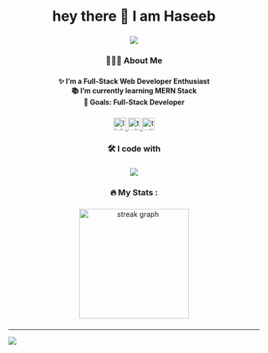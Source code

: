 ###

<h1 align="center">hey there 👋 I am Haseeb</h1>

###
<div align="center">
 <img  src="https://holopin.me/haseebyousuf"  />
</div>



<h3 align="center">👨🏻‍💻 About Me</h3>

###

<h4 align="center">✨ I’m a Full-Stack Web Developer Enthusiast<br>📚  I’m currently learning MERN Stack<br>🎯 Goals: Full-Stack Developer</h4>

###

<div align="center">
  <a href="https://linkedin.com/in/haseebyousuf" target="_blank">
    <img src="https://img.shields.io/static/v1?message=LinkedIn&logo=linkedin&label=&color=0077B5&logoColor=white&labelColor=&style=for-the-badge" height="25" alt="linkedin logo"  />
  </a>
  <a href="https://twitter.com/haseebyousuf" target="_blank">
    <img src="https://img.shields.io/static/v1?message=Twitter&logo=twitter&label=&color=1DA1F2&logoColor=white&labelColor=&style=for-the-badge" height="25" alt="twitter logo"  />
  </a>
  <a href="https://haseebs.tech" target="_blank">
    <img src="https://img.shields.io/static/v1?message=Portfolio&logo=link&label=&color=4188b3&logoColor=white&labelColor=&style=for-the-badge" height="25" alt="twitter logo"  />
  </a>
  
</div>

###

<h3 align="center">🛠 I code with</h3>

###
<div align="center">
  <a href="#">
    <img src="https://skillicons.dev/icons?i=js,ts,react,nextjs,nodejs,express,docker,mongodb,materialui,tailwind" />
  </a>
</div>

###

<h3 align="center">🔥   My Stats :</h3>

###

<div align="center">
  <img src="https://streak-stats.demolab.com?user=haseebyousuf&locale=en&mode=daily&theme=cobalt2&hide_border=true&border_radius=5&date_format=j M[ Y]&order=3" height="220" alt="streak graph" /> <br>
</div>

###

  ---
[![](https://visitcount.itsvg.in/api?id=haseebyousuff&icon=0&color=1)](https://visitcount.itsvg.in)
